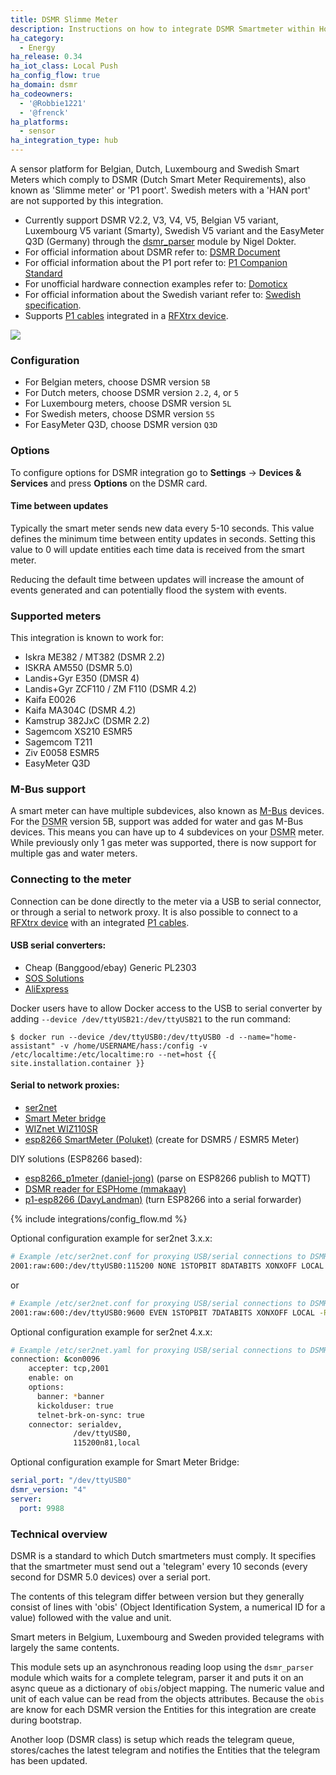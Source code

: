 ```yaml
---
title: DSMR Slimme Meter
description: Instructions on how to integrate DSMR Smartmeter within Home Assistant.
ha_category:
  - Energy
ha_release: 0.34
ha_iot_class: Local Push
ha_config_flow: true
ha_domain: dsmr
ha_codeowners:
  - '@Robbie1221'
  - '@frenck'
ha_platforms:
  - sensor
ha_integration_type: hub
---
```


A sensor platform for Belgian, Dutch, Luxembourg and Swedish Smart Meters which comply to DSMR (Dutch Smart Meter Requirements), also known as 'Slimme meter' or 'P1 poort'. Swedish meters with a 'HAN port' are not supported by this integration.

- Currently support DSMR V2.2, V3, V4, V5, Belgian V5 variant, Luxembourg V5 variant (Smarty), Swedish V5 variant and the EasyMeter Q3D (Germany) through the [dsmr_parser](https://github.com/ndokter/dsmr_parser) module by Nigel Dokter.
- For official information about DSMR refer to: [DSMR Document](https://www.netbeheernederland.nl/dossiers/slimme-meter-15)
- For official information about the P1 port refer to: [P1 Companion Standard](https://www.netbeheernederland.nl/_upload/Files/Slimme_meter_15_a727fce1f1.pdf)
- For unofficial hardware connection examples refer to: [Domoticx](http://domoticx.com/p1-poort-slimme-meter-hardware/)
- For official information about the Swedish variant refer to: [Swedish specification](https://www.energiforetagen.se/globalassets/energiforetagen/det-erbjuder-vi/kurser-och-konferenser/elnat/branschrekommendation-lokalt-granssnitt-v2_0-201912.pdf).
- Supports [P1 cables](http://www.rfxcom.com/epages/78165469.sf/nl_NL/?ObjectPath=/Shops/78165469/Products/19602) integrated in a [RFXtrx device](http://www.rfxcom.com/epages/78165469.sf/nl_NL/?ObjectPath=/Shops/78165469/Products/18103).

<p class='img'>
<img src='/images/screenshots/dsmr.png' />
</p>

### Configuration

- For Belgian meters, choose DSMR version `5B`
- For Dutch meters, choose DSMR version `2.2`, `4`, or `5`
- For Luxembourg meters, choose DSMR version `5L`
- For Swedish meters, choose DSMR version `5S`
- For EasyMeter Q3D, choose DSMR version `Q3D`

### Options

To configure options for DSMR integration go to **Settings** -> **Devices & Services** and press **Options** on the DSMR card.

#### Time between updates

Typically the smart meter sends new data every 5-10 seconds. This value defines the minimum time between entity updates in seconds. Setting this value to 0 will update entities each time data is received from the smart meter.

<div class='note warning'>
Reducing the default time between updates will increase the amount of events generated and can potentially flood the system with events.
</div>

### Supported meters

This integration is known to work for:

- Iskra ME382 / MT382 (DSMR 2.2)
- ISKRA AM550 (DSMR 5.0)
- Landis+Gyr E350 (DMSR 4)
- Landis+Gyr ZCF110 / ZM F110 (DSMR 4.2)
- Kaifa E0026
- Kaifa MA304C (DSMR 4.2)
- Kamstrup 382JxC (DSMR 2.2)
- Sagemcom XS210 ESMR5
- Sagemcom T211 
- Ziv E0058 ESMR5
- EasyMeter Q3D

### M-Bus support

A smart meter can have multiple subdevices, also known as [M-Bus](https://m-bus.com/) devices.
For the <abbr title="Dutch smart meter requirement">DSMR</abbr> version 5B, support was added for water and gas M-Bus devices. This means you can have up to 4 subdevices on your <abbr title="Dutch smart meter requirement">DSMR</abbr> meter.
While previously only 1 gas meter was supported, there is now support for multiple gas and water meters.

### Connecting to the meter

Connection can be done directly to the meter via a USB to serial connector, or through a serial to network proxy.
It is also possible to connect to a [RFXtrx device](http://www.rfxcom.com/epages/78165469.sf/nl_NL/?ObjectPath=/Shops/78165469/Products/18103) with an integrated [P1 cables](http://www.rfxcom.com/epages/78165469.sf/nl_NL/?ObjectPath=/Shops/78165469/Products/19602).

#### USB serial converters:

- Cheap (Banggood/ebay) Generic PL2303
- [SOS Solutions](https://www.sossolutions.nl/slimme-meter-kabel)
- [AliExpress](https://nl.aliexpress.com/item/32945187155.html)

Docker users have to allow Docker access to the USB to serial converter by adding `--device /dev/ttyUSB21:/dev/ttyUSB21` to the run command:

```hass
$ docker run --device /dev/ttyUSB0:/dev/ttyUSB0 -d --name="home-assistant" -v /home/USERNAME/hass:/config -v /etc/localtime:/etc/localtime:ro --net=host {{ site.installation.container }}
```

#### Serial to network proxies:

- [ser2net](https://ser2net.sourceforge.net)
- [Smart Meter bridge](https://github.com/legolasbo/smartmeterBridge)
- [WIZnet WIZ110SR](https://www.wiznet.io/product-item/wiz110sr/)
- [esp8266 SmartMeter (Poluket)](https://www.domohab.be/categorie-produit/passerelle/) (create for DSMR5 / ESMR5 Meter)

DIY solutions (ESP8266 based):

- [esp8266_p1meter (daniel-jong)](https://github.com/daniel-jong/esp8266_p1meter) (parse on ESP8266 publish to MQTT)
- [DSMR reader for ESPHome (mmakaay)](https://github.com/mmakaay/dsmr-reader-for-esphome)
- [p1-esp8266 (DavyLandman)](https://github.com/DavyLandman/p1-esp8266) (turn ESP8266 into a serial forwarder)


{% include integrations/config_flow.md %}

Optional configuration example for ser2net 3.x.x:

```sh
# Example /etc/ser2net.conf for proxying USB/serial connections to DSMRv4 smart meters
2001:raw:600:/dev/ttyUSB0:115200 NONE 1STOPBIT 8DATABITS XONXOFF LOCAL -RTSCTS
```
or
```sh
# Example /etc/ser2net.conf for proxying USB/serial connections to DSMRv2.2 smart meters
2001:raw:600:/dev/ttyUSB0:9600 EVEN 1STOPBIT 7DATABITS XONXOFF LOCAL -RTSCTS
```

Optional configuration example for ser2net 4.x.x:

```sh
# Example /etc/ser2net.yaml for proxying USB/serial connections to DSMRv4 smart meters
connection: &con0096
    accepter: tcp,2001
    enable: on
    options:
      banner: *banner
      kickolduser: true
      telnet-brk-on-sync: true
    connector: serialdev,
              /dev/ttyUSB0,
              115200n81,local
```

Optional configuration example for Smart Meter Bridge:
```yml
serial_port: "/dev/ttyUSB0"
dsmr_version: "4"
server:
  port: 9988
```

### Technical overview

DSMR is a standard to which Dutch smartmeters must comply. It specifies that the smartmeter must send out a 'telegram' every 10 seconds (every second for DSMR 5.0 devices) over a serial port.

The contents of this telegram differ between version but they generally consist of lines with 'obis' (Object Identification System, a numerical ID for a value) followed with the value and unit.

Smart meters in Belgium, Luxembourg and Sweden provided telegrams with largely the same contents.

This module sets up an asynchronous reading loop using the `dsmr_parser` module which waits for a complete telegram, parser it and puts it on an async queue as a dictionary of `obis`/object mapping. The numeric value and unit of each value can be read from the objects attributes. Because the `obis` are know for each DSMR version the Entities for this integration are create during bootstrap.

Another loop (DSMR class) is setup which reads the telegram queue, stores/caches the latest telegram and notifies the Entities that the telegram has been updated.
